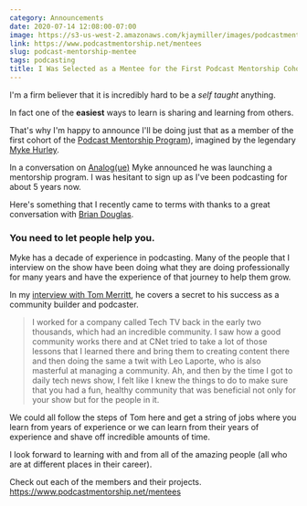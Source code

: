```yaml
---
category: Announcements
date: 2020-07-14 12:08:00-07:00
image: https://s3-us-west-2.amazonaws.com/kjaymiller/images/podcastmentorship.png
link: https://www.podcastmentorship.net/mentees
slug: podcast-mentorship-mentee
tags: podcasting
title: I Was Selected as a Mentee for the First Podcast Mentorship Cohort
---
```


I'm a firm believer that it is incredibly hard to be a _self taught_ anything.

In fact one of the **easiest** ways to learn is sharing and learning from others.

That's why I'm happy to announce I'll be doing just that as a member of the
first cohort of the [Podcast Mentorship Program](https://www.podcastmentorship.net)), imagined by the legendary [Myke
Hurley](https://twitter.com/imyke).

In a conversation on [Analog(ue)](https://www.relay.fm/analogue/178) Myke
announced he was launching a mentorship program. I was hesitant to sign up as
I've been podcasting for about 5 years now.

Here's something that I recently came to terms with thanks to a great
conversation with [Brian Douglas](https://twitter.com/bdougieyo). 

### You need to let people help you.

Myke has a decade of experience in podcasting. Many of the people that I
interview on the show have been doing what they are doing professionally for
many years and have the experience of that journey to help them grow.

In my [interview with Tom Merritt](https://share.transistor.fm/s/671c723f), he
covers a secret to his success as a community builder and podcaster. 

> I worked for a company called Tech TV back in the early two thousands, which had an incredible community. I saw how a good community works there and at CNet tried to take a lot of those lessons that I learned there and bring them to creating content there and then doing the same a twit with Leo Laporte, who is also masterful at managing a community. Ah, and then by the time I got to daily tech news show, I felt like I knew the things to do to make sure that you had a fun, healthy community that was beneficial not only for your show but for the people in it.

We could all follow the steps of Tom here and get a string of jobs where you learn from
years of experience or we can learn from their years of experience and shave
off incredible amounts of time.

I look forward to learning with and from all of the amazing people (all who are at
different places in their career).

Check out each of the members and their projects.
<https://www.podcastmentorship.net/mentees>